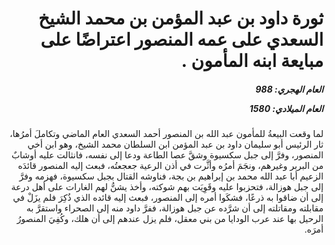 <h1 dir="rtl">ثورة داود بن عبد المؤمن بن محمد الشيخ السعدي على عمه المنصور اعتراضًا على مبايعة ابنه المأمون .</h1>

<h5 dir="rtl">العام الهجري:  988

العام الميلادي: 1580

</h5>

<p dir="rtl">لما وقعت البيعةُ للمأمون عبد الله بن المنصور أحمد السعدي العام الماضي وتكاملَ أمرُها، ثار الرئيس أبو سليمان داود بن عبد المؤمن ابن السلطان محمد الشيخ، وهو ابن أخي المنصور، وفرَّ إلى جبل سكسيوة وشقَّ عصا الطاعة ودعا إلى نفسه، فانثالت عليه أوشابٌ من البربر وغيرهم، ونجَمَ أمرُه وأثَّرت في أذن الرعية جعجعتُه، فبعث إليه المنصور قائدَه الزعيم أبا عبد الله محمد بن إبراهيم بن بجة، فناوشه القتال بجبل سكسيوة، فهزمه وفرَّ إلى جبل هوزالة، فتحزبوا عليه وقَوِيَت بهم شوكته، وأخذ يشنُّ لهم الغارات على أهل درعة إلى أن ضاقوا به ذرعًا، فشكَوا أمره إلى المنصور، فبعث إليه قائده الذي ذُكِرَ فلم يزَلْ في مقابلته ومقاتلته إلى أن شرَّده عن جبل هوزالة، ففرَّ داود منه إلى الصحراء واستقرَّ به الرحيل بها عند عرب الودايا من بني معقل، فلم يزل عندهم إلى أن هلك، وكُفِيَ المنصورُ أمرَه.</p></br>
